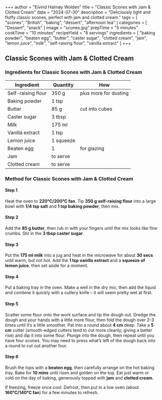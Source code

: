+++
author = "Eivind Halmøy Wolden"
title = "Classic Scones with Jam & Clotted Cream"
date = "2024-07-30"
description = "Deliciously light and fluffy classic scones, perfect with jam and clotted cream."
tags = [
    "scones", "British", "baking", "dessert", "afternoon tea"
]
categories = [
    "Dessert", "snack"
]
image = "scones.jpg"
prepTime = "5 minutes"
cookTime = "10 minutes"
recipeYield = "8 servings"
ingredients = [
    "baking powder", "beaten egg", "butter", "caster sugar", "clotted cream", 
    "jam", "lemon juice", "milk", "self-raising flour", "vanilla extract"
]
+++

## Classic Scones with Jam & Clotted Cream

### Ingredients for Classic Scones with Jam & Clotted Cream
Ingredient | Quantity | How
---|---|---
Self-raising flour | 350 g | plus more for dusting
Baking powder | 1 tsp | 
Butter | 85 g | cut into cubes
Caster sugar | 3 tbsp | 
Milk | 175 ml | 
Vanilla extract | 1 tsp | 
Lemon juice | 1 squeeze | 
Beaten egg | 1 | for glazing
Jam | to serve | 
Clotted cream | to serve | 

### Method for Classic Scones with Jam & Clotted Cream

#### Step 1
Heat the oven to **220°C/200°C fan**. Tip **350 g self-raising flour** into a large bowl with **1/4 tsp salt** and **1 tsp baking powder**, then mix.

#### Step 2
Add the **85 g butter**, then rub in with your fingers until the mix looks like fine crumbs. Stir in the **3 tbsp caster sugar**.

#### Step 3
Put the **175 ml milk** into a jug and heat in the microwave for about **30 secs** until warm, but not hot. Add the **1 tsp vanilla extract** and a **squeeze of lemon juice**, then set aside for a moment.

#### Step 4
Put a baking tray in the oven. Make a well in the dry mix, then add the liquid and combine it quickly with a cutlery knife – it will seem pretty wet at first.

#### Step 5
Scatter some flour onto the work surface and tip the dough out. Dredge the dough and your hands with a little more flour, then fold the dough over 2-3 times until it’s a little smoother. Pat into a round about **4 cm** deep. Take a **5 cm** cutter (smooth-edged cutters tend to cut more cleanly, giving a better rise) and dip it into some flour. Plunge into the dough, then repeat until you have four scones. You may need to press what’s left of the dough back into a round to cut out another four.

#### Step 6
Brush the tops with a **beaten egg**, then carefully arrange on the hot baking tray. Bake for **10 mins** until risen and golden on the top. Eat just warm or cold on the day of baking, generously topped with **jam** and **clotted cream**. 

If freezing, freeze once cool. Defrost, then put in a low oven (about **160°C/140°C fan**) for a few minutes to refresh.
